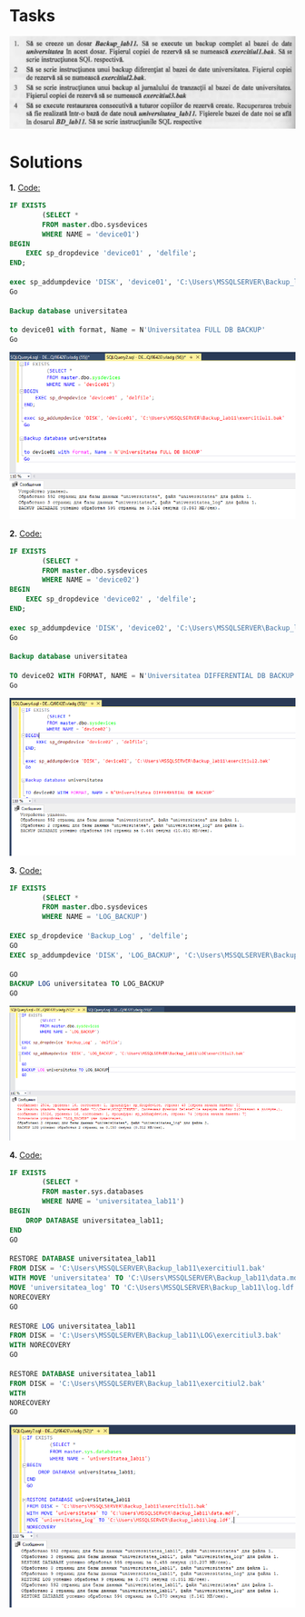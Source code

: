 # Tasks

![Task_part_1](Task1.png)

# Solutions

**1.** [Code:](Scripts/1.sql)

```SQL
IF EXISTS 
		(SELECT * 
		FROM master.dbo.sysdevices 
		WHERE NAME = 'device01')
BEGIN
	EXEC sp_dropdevice 'device01' , 'delfile';
END;

exec sp_addumpdevice 'DISK', 'device01', 'C:\Users\MSSQLSERVER\Backup_lab11\exercitiul1.bak'
Go

Backup database universitatea

to device01 with format, Name = N'Universitatea FULL DB BACKUP'
Go
```

![IMG_1_Q4_a](Images/1.png)

**2.** [Code:](Scripts/2.sql)

```SQL
IF EXISTS 
		(SELECT * 
		FROM master.dbo.sysdevices 
		WHERE NAME = 'device02')
BEGIN
	EXEC sp_dropdevice 'device02' , 'delfile';
END;

exec sp_addumpdevice 'DISK', 'device02', 'C:\Users\MSSQLSERVER\Backup_lab11\exercitiul2.bak'
Go

Backup database universitatea

TO device02 WITH FORMAT, NAME = N'Universitatea DIFFERENTIAL DB BACKUP'
Go
```

![IMG_1_Q4_a](Images/2.png)

**3.** [Code:](Scripts/3.sql)

```SQL
IF EXISTS 
		(SELECT * 
		FROM master.dbo.sysdevices 
		WHERE NAME = 'LOG_BACKUP')

EXEC sp_dropdevice 'Backup_Log' , 'delfile';
GO
EXEC sp_addumpdevice 'DISK', 'LOG_BACKUP', 'C:\Users\MSSQLSERVER\Backup_lab11\LOG\exercitiul3.bak'

GO
BACKUP LOG universitatea TO LOG_BACKUP
GO
```

![IMG_1_Q4_a](Images/3.png)

**4.** [Code:](Scripts/4.sql)

```SQL
IF EXISTS 
		(SELECT * 
		FROM master.sys.databases 
		WHERE NAME = 'universitatea_lab11')
BEGIN
	DROP DATABASE universitatea_lab11;
END
GO

RESTORE DATABASE universitatea_lab11
FROM DISK = 'C:\Users\MSSQLSERVER\Backup_lab11\exercitiul1.bak'
WITH MOVE 'universitatea' TO 'C:\Users\MSSQLSERVER\Backup_lab11\data.mdf',
MOVE 'universitatea_log' TO 'C:\Users\MSSQLSERVER\Backup_lab11\log.ldf',
NORECOVERY
GO

RESTORE LOG universitatea_lab11
FROM DISK = 'C:\Users\MSSQLSERVER\Backup_lab11\LOG\exercitiul3.bak'
WITH NORECOVERY
GO

RESTORE DATABASE universitatea_lab11
FROM DISK = 'C:\Users\MSSQLSERVER\Backup_lab11\exercitiul2.bak'
WITH 
NORECOVERY
GO
```

![IMG_1_Q4_a](Images/4.png)